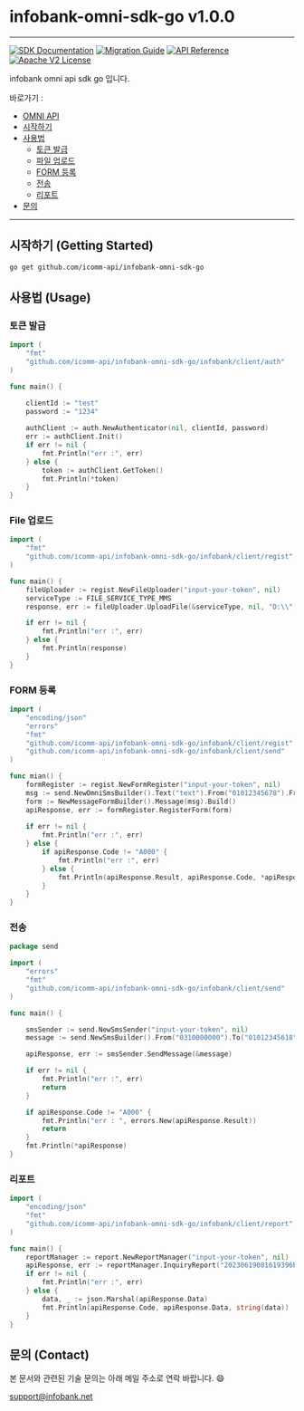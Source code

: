 # infobank-omni-sdk-go v1.0.0
---
[![SDK Documentation](https://img.shields.io/badge/SDK-Documentation-blue)]() [![Migration Guide](https://img.shields.io/badge/Migration-Guide-blue)]() [![API Reference](https://img.shields.io/badge/api-reference-blue.svg)]() [![Apache V2 License](https://img.shields.io/badge/license-Apache%20V2-blue.svg)]()


infobank omni api sdk go 입니다.

바로가기 :
- [OMNI API](https://infobank-guide.gitbook.io/omni_api)
- [시작하기](#시작하기-getting-started)
- [사용법](#사용법-usage)
  - [토큰 발급](#토큰-발급)
  - [파일 업로드](#파일-업로드)
  - [FORM 등록](#form-등록)
  - [전송](#전송)
  - [리포트](#리포트)
- [문의](#문의)

------------
## 시작하기 (Getting Started)

```bash
go get github.com/icomm-api/infobank-omni-sdk-go
```


## 사용법 (Usage)

### 토큰 발급
```go
import (
    "fmt"
    "github.com/icomm-api/infobank-omni-sdk-go/infobank/client/auth"
)

func main() {

    clientId := "test"
    password := "1234"
    
    authClient := auth.NewAuthenticator(nil, clientId, password)
    err := authClient.Init()
    if err != nil {
        fmt.Println("err :", err)
    } else {
        token := authClient.GetToken()
        fmt.Println(*token)
    }
}
```


### File 업로드
```go
import (
    "fmt"
    "github.com/icomm-api/infobank-omni-sdk-go/infobank/client/regist"
)

func main() {
    fileUploader := regist.NewFileUploader("input-your-token", nil)
    serviceType := FILE_SERVICE_TYPE_MMS
    response, err := fileUploader.UploadFile(&serviceType, nil, "D:\\", "2.jpg")

    if err != nil {
        fmt.Println("err :", err)
	} else {
        fmt.Println(response)
    }
}
```


### FORM 등록
```go
import (
    "encoding/json"
    "errors"
    "fmt"
    "github.com/icomm-api/infobank-omni-sdk-go/infobank/client/regist"
    "github.com/icomm-api/infobank-omni-sdk-go/infobank/client/send"
)

func mian() {
    formRegister := regist.NewFormRegister("input-your-token", nil)
    msg := send.NewOmniSmsBuilder().Text("text").From("01012345678").From("01012345678").Build()
    form := NewMessageFormBuilder().Message(msg).Build()
    apiResponse, err := formRegister.RegisterForm(form)
    
	if err != nil {
        fmt.Println("err :", err)
    } else {
        if apiResponse.Code != "A000" {
            fmt.Println("err :", err)
        } else {
            fmt.Println(apiResponse.Result, apiResponse.Code, *apiResponse.Data.FormId, *apiResponse.Data.Expired)
        }
    }
}
```

### 전송
```go
package send

import (
	"errors"
	"fmt"
	"github.com/icomm-api/infobank-omni-sdk-go/infobank/client/send"
)

func main() {

	smsSender := send.NewSmsSender("input-your-token", nil)
	message := send.NewSmsBuilder().From("0310000000").To("01012345618").Text("omni-sdk-go text").Ref("omni-sdk-go ref").OriginCID("0000").Build()

	apiResponse, err := smsSender.SendMessage(&message)

	if err != nil {
		fmt.Println("err :", err)
		return
	}

	if apiResponse.Code != "A000" {
		fmt.Println("err : ", errors.New(apiResponse.Result))
		return
	}
	fmt.Println(*apiResponse)
}
```

### 리포트
```go
import (
    "encoding/json"
    "fmt"
    "github.com/icomm-api/infobank-omni-sdk-go/infobank/client/report"
)

func main() {
    reportManager := report.NewReportManager("input-your-token", nil)
    apiResponse, err := reportManager.InquiryReport("20230619081619396PRDR1SM92760200")
    if err != nil {
        fmt.Println("err :", err)
    } else {
        data, _ := json.Marshal(apiResponse.Data)
        fmt.Println(apiResponse.Code, apiResponse.Data, string(data))
    }
}
```

## 문의 (Contact)
본 문서와 관련된 기술 문의는 아래 메일 주소로 연락 바랍니다. 😄

[support@infobank.net](support@infobank.net)








